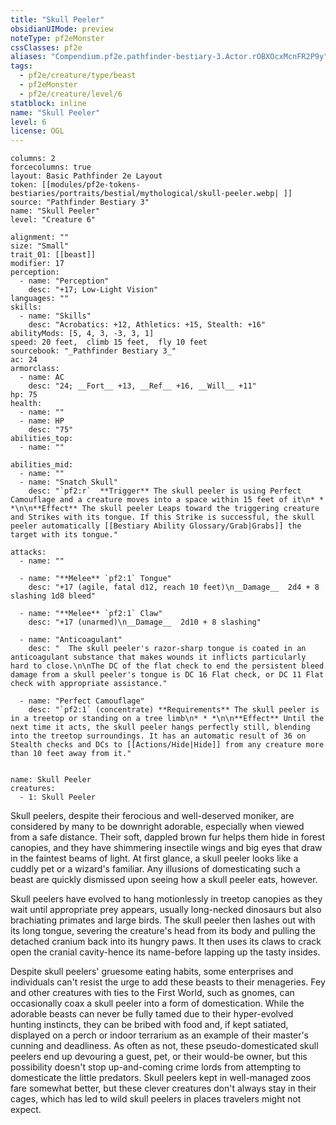 ```yaml
---
title: "Skull Peeler"
obsidianUIMode: preview
noteType: pf2eMonster
cssClasses: pf2e
aliases: "Compendium.pf2e.pathfinder-bestiary-3.Actor.rOBXOcxMcnFR2P9y" 
tags:
  - pf2e/creature/type/beast
  - pf2eMonster
  - pf2e/creature/level/6
statblock: inline
name: "Skull Peeler"
level: 6
license: OGL
---
```


```statblock
columns: 2
forcecolumns: true
layout: Basic Pathfinder 2e Layout
token: [[modules/pf2e-tokens-bestiaries/portraits/bestial/mythological/skull-peeler.webp| ]]
source: "Pathfinder Bestiary 3"
name: "Skull Peeler"
level: "Creature 6"

alignment: ""
size: "Small"
trait_01: [[beast]]
modifier: 17
perception:
  - name: "Perception"
    desc: "+17; Low-Light Vision"
languages: ""
skills:
  - name: "Skills"
    desc: "Acrobatics: +12, Athletics: +15, Stealth: +16"
abilityMods: [5, 4, 3, -3, 3, 1]
speed: 20 feet,  climb 15 feet,  fly 10 feet
sourcebook: "_Pathfinder Bestiary 3_"
ac: 24
armorclass:
  - name: AC
    desc: "24; __Fort__ +13, __Ref__ +16, __Will__ +11"
hp: 75
health:
  - name: ""
  - name: HP
    desc: "75"
abilities_top:
  - name: ""

abilities_mid:
  - name: ""
  - name: "Snatch Skull"
    desc: "`pf2:r`  **Trigger** The skull peeler is using Perfect Camouflage and a creature moves into a space within 15 feet of it\n* * *\n\n**Effect** The skull peeler Leaps toward the triggering creature and Strikes with its tongue. If this Strike is successful, the skull peeler automatically [[Bestiary Ability Glossary/Grab|Grabs]] the target with its tongue."

attacks:
  - name: ""

  - name: "**Melee** `pf2:1` Tongue"
    desc: "+17 (agile, fatal d12, reach 10 feet)\n__Damage__  2d4 + 8 slashing 1d8 bleed"

  - name: "**Melee** `pf2:1` Claw"
    desc: "+17 (unarmed)\n__Damage__  2d10 + 8 slashing"

  - name: "Anticoagulant"
    desc: "  The skull peeler's razor-sharp tongue is coated in an anticoagulant substance that makes wounds it inflicts particularly hard to close.\n\nThe DC of the flat check to end the persistent bleed damage from a skull peeler's tongue is DC 16 Flat check, or DC 11 Flat check with appropriate assistance."

  - name: "Perfect Camouflage"
    desc: "`pf2:1` (concentrate) **Requirements** The skull peeler is in a treetop or standing on a tree limb\n* * *\n\n**Effect** Until the next time it acts, the skull peeler hangs perfectly still, blending into the treetop surroundings. It has an automatic result of 36 on Stealth checks and DCs to [[Actions/Hide|Hide]] from any creature more than 10 feet away from it."
 
```

```encounter-table
name: Skull Peeler
creatures:
  - 1: Skull Peeler
```



Skull peelers, despite their ferocious and well-deserved moniker, are considered by many to be downright adorable, especially when viewed from a safe distance. Their soft, dappled brown fur helps them hide in forest canopies, and they have shimmering insectile wings and big eyes that draw in the faintest beams of light. At first glance, a skull peeler looks like a cuddly pet or a wizard's familiar. Any illusions of domesticating such a beast are quickly dismissed upon seeing how a skull peeler eats, however.

Skull peelers have evolved to hang motionlessly in treetop canopies as they wait until appropriate prey appears, usually long-necked dinosaurs but also brachiating primates and large birds. The skull peeler then lashes out with its long tongue, severing the creature's head from its body and pulling the detached cranium back into its hungry paws. It then uses its claws to crack open the cranial cavity-hence its name-before lapping up the tasty insides.

Despite skull peelers' gruesome eating habits, some enterprises and individuals can't resist the urge to add these beasts to their menageries. Fey and other creatures with ties to the First World, such as gnomes, can occasionally coax a skull peeler into a form of domestication. While the adorable beasts can never be fully tamed due to their hyper-evolved hunting instincts, they can be bribed with food and, if kept satiated, displayed on a perch or indoor terrarium as an example of their master's cunning and deadliness. As often as not, these pseudo-domesticated skull peelers end up devouring a guest, pet, or their would-be owner, but this possibility doesn't stop up-and-coming crime lords from attempting to domesticate the little predators. Skull peelers kept in well-managed zoos fare somewhat better, but these clever creatures don't always stay in their cages, which has led to wild skull peelers in places travelers might not expect.
